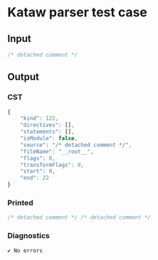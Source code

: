 # Kataw parser test case

## Input

`````js
/* detached comment */
`````

## Output

### CST

```javascript
{
    "kind": 122,
    "directives": [],
    "statements": [],
    "isModule": false,
    "source": "/* detached comment */",
    "fileName": "__root__",
    "flags": 0,
    "transformFlags": 0,
    "start": 0,
    "end": 22
}
```

### Printed

```javascript
/* detached comment */ /* detached comment */ 
```

### Diagnostics

```javascript
✔ No errors
```

